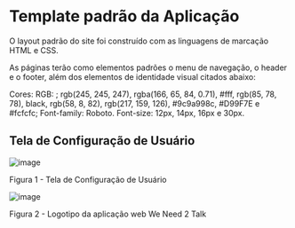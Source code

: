 # Template padrão da Aplicação

O layout padrão do site foi construído com as linguagens de marcação HTML e CSS.

As páginas terão como elementos padrões o menu de navegação, o header e o footer, além dos elementos de identidade visual citados abaixo:

Cores: RGB: ; rgb(245, 245, 247), rgba(166, 65, 84, 0.71), #fff, rgb(85, 78, 78), black, rgb(58, 8, 82), rgb(217, 159, 126), #9c9a998c, #D99F7E e #fcfcfc;
Font-family: Roboto.
Font-size: 12px, 14px, 16px e 30px.


## Tela de Configuração de Usuário

![image](https://github.com/ICEI-PUC-Minas-PMV-ADS/pmv-ads-2023-2-e1-proj-web-t10-we_need_2_talk/assets/144743654/e82f37b6-ee13-467a-9697-5a17d691c67f)

Figura 1 - Tela de Configuração de Usuário

![image](https://github.com/ICEI-PUC-Minas-PMV-ADS/pmv-ads-2023-2-e1-proj-web-t10-we_need_2_talk/assets/144388125/7e5f5ac2-c083-4245-a2d5-2759a966ae12)

Figura 2 - Logotipo da aplicação web We Need 2 Talk

